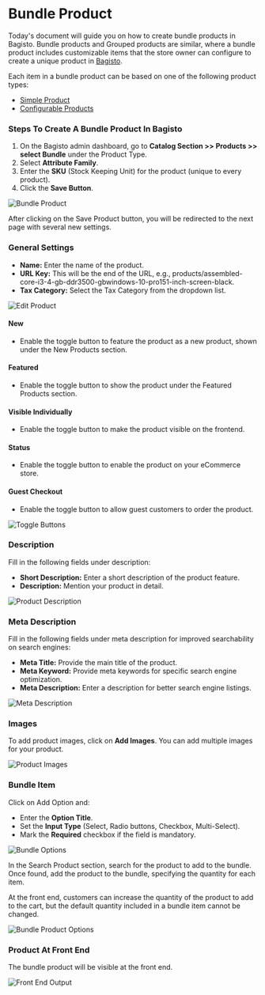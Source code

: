 # Bundle Product

Today's document will guide you on how to create bundle products in Bagisto. Bundle products and Grouped products are similar, where a bundle product includes customizable items that the store owner can configure to create a unique product in [Bagisto](https://bagisto.com/en/).

Each item in a bundle product can be based on one of the following product types:

- [Simple Product](https://bagisto.com/en/how-to-create-simple-product-in-bagisto/)
- [Configurable Products](https://bagisto.com/en/how-to-create-configurable-product-in-bagisto/)

### Steps To Create A Bundle Product In Bagisto

1. On the Bagisto admin dashboard, go to **Catalog Section >> Products >> select Bundle** under the Product Type.
2. Select **Attribute Family**.
3. Enter the **SKU** (Stock Keeping Unit) for the product (unique to every product).
4. Click the **Save Button**.

<img src="/images/bundle-product/bundle.png" alt="Bundle Product" />

After clicking on the Save Product button, you will be redirected to the next page with several new settings.

### General Settings

- **Name:** Enter the name of the product.
- **URL Key:** This will be the end of the URL, e.g., products/assembled-core-i3-4-gb-ddr3500-gbwindows-10-pro151-inch-screen-black.
- **Tax Category:** Select the Tax Category from the dropdown list.

<img src="/images/bundle-product/editProduct.png" alt="Edit Product" />

#### New

- Enable the toggle button to feature the product as a new product, shown under the New Products section.

#### Featured

- Enable the toggle button to show the product under the Featured Products section.

#### Visible Individually

- Enable the toggle button to make the product visible on the frontend.

#### Status

- Enable the toggle button to enable the product on your eCommerce store.

#### Guest Checkout

- Enable the toggle button to allow guest customers to order the product.

<img src="/images/bundle-product/toggleButtons.png" alt="Toggle Buttons" />

### Description

Fill in the following fields under description:

- **Short Description:** Enter a short description of the product feature.
- **Description:** Mention your product in detail.

<img src="/images/bundle-product/description.png" alt="Product Description" />

### Meta Description

Fill in the following fields under meta description for improved searchability on search engines:

- **Meta Title:** Provide the main title of the product.
- **Meta Keyword:** Provide meta keywords for specific search engine optimization.
- **Meta Description:** Enter a description for better search engine listings.

<img src="/images/bundle-product/metaDescription.png" alt="Meta Description" />

### Images

To add product images, click on **Add Images**. You can add multiple images for your product.

<img src="/images/bundle-product/image.png" alt="Product Images" />

### Bundle Item

Click on Add Option and:

- Enter the **Option Title**.
- Set the **Input Type** (Select, Radio buttons, Checkbox, Multi-Select).
- Mark the **Required** checkbox if the field is mandatory.

<img src="/images/bundle-product/options.png" alt="Bundle Options" />

In the Search Product section, search for the product to add to the bundle. Once found, add the product to the bundle, specifying the quantity for each item.

At the front end, customers can increase the quantity of the product to add to the cart, but the default quantity included in a bundle item cannot be changed.

<img src="/images/bundle-product/bundleOptions.png" alt="Bundle Product Options" />

### Product At Front End

The bundle product will be visible at the front end.

<img src="/images/bundle-product/output.png" alt="Front End Output" />
